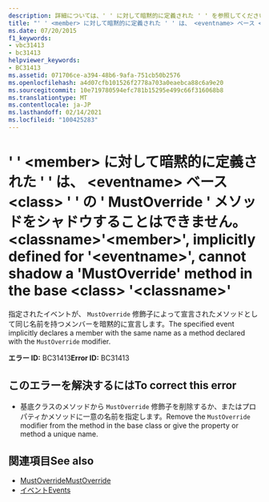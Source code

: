 ```yaml
---
description: 詳細については、' ' に対して暗黙的に定義された ' ' を参照してください。 <member> <eventname> ベース <class> ' ' の ' MustOverride ' メソッドをシャドウすることはできません。 <classname>
title: "' ' <member> に対して暗黙的に定義された ' ' は、 <eventname> ベース <class> ' ' の ' MustOverride ' メソッドをシャドウすることはできません。 <classname>"
ms.date: 07/20/2015
f1_keywords:
- vbc31413
- bc31413
helpviewer_keywords:
- BC31413
ms.assetid: 071706ce-a394-48b6-9afa-751cb50b2576
ms.openlocfilehash: a4d07cfb101526f2778a703a0eaebca88c6a9e20
ms.sourcegitcommit: 10e719780594efc781b15295e499c66f316068b8
ms.translationtype: MT
ms.contentlocale: ja-JP
ms.lasthandoff: 02/14/2021
ms.locfileid: "100425283"
---
```

# <a name="member-implicitly-defined-for-eventname-cannot-shadow-a-mustoverride-method-in-the-base-class-classname"></a><span data-ttu-id="9f914-103">' ' \<member> に対して暗黙的に定義された ' ' は、 \<eventname> ベース \<class> ' ' の ' MustOverride ' メソッドをシャドウすることはできません。 \<classname></span><span class="sxs-lookup"><span data-stu-id="9f914-103">'\<member>', implicitly defined for '\<eventname>', cannot shadow a 'MustOverride' method in the base \<class> '\<classname>'</span></span>

<span data-ttu-id="9f914-104">指定されたイベントが、 `MustOverride` 修飾子によって宣言されたメソッドとして同じ名前を持つメンバーを暗黙的に宣言します。</span><span class="sxs-lookup"><span data-stu-id="9f914-104">The specified event implicitly declares a member with the same name as a method declared with the `MustOverride` modifier.</span></span>  
  
 <span data-ttu-id="9f914-105">**エラー ID:** BC31413</span><span class="sxs-lookup"><span data-stu-id="9f914-105">**Error ID:** BC31413</span></span>  
  
## <a name="to-correct-this-error"></a><span data-ttu-id="9f914-106">このエラーを解決するには</span><span class="sxs-lookup"><span data-stu-id="9f914-106">To correct this error</span></span>  
  
- <span data-ttu-id="9f914-107">基底クラスのメソッドから `MustOverride` 修飾子を削除するか、またはプロパティかメソッドに一意の名前を指定します。</span><span class="sxs-lookup"><span data-stu-id="9f914-107">Remove the `MustOverride` modifier from the method in the base class or give the property or method a unique name.</span></span>  
  
## <a name="see-also"></a><span data-ttu-id="9f914-108">関連項目</span><span class="sxs-lookup"><span data-stu-id="9f914-108">See also</span></span>

- [<span data-ttu-id="9f914-109">MustOverride</span><span class="sxs-lookup"><span data-stu-id="9f914-109">MustOverride</span></span>](../language-reference/modifiers/mustoverride.md)
- [<span data-ttu-id="9f914-110">イベント</span><span class="sxs-lookup"><span data-stu-id="9f914-110">Events</span></span>](../programming-guide/language-features/events/index.md)
